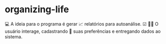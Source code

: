 # organizing-life
💻 A ideia para o programa é gerar 📈 relatórios para autoanálise. ☑
🙎‍♂️ O usuário interage, cadastrando 📝 suas preferências e entregando dados ao sistema.
